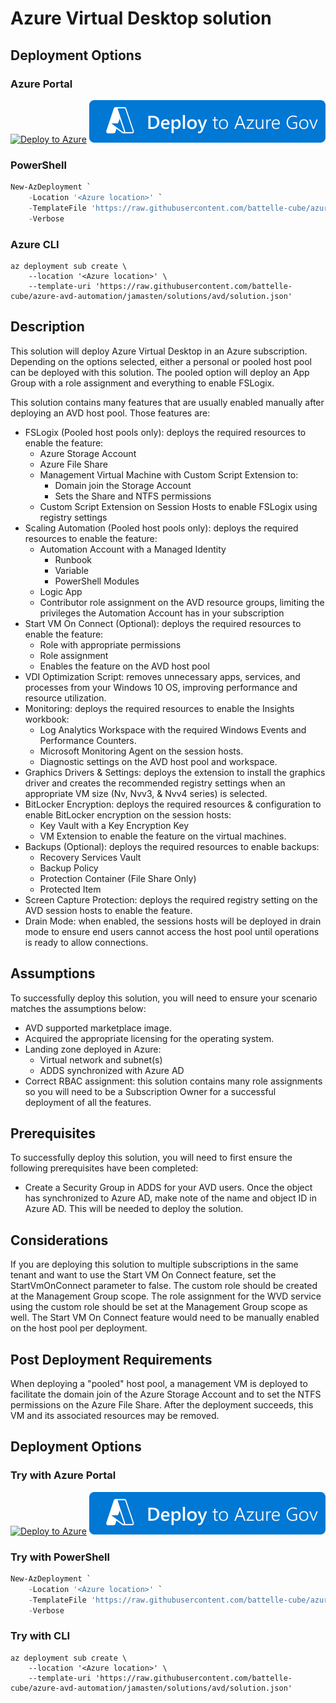 # Azure Virtual Desktop solution

## Deployment Options

### Azure Portal

[![Deploy to Azure](https://aka.ms/deploytoazurebutton)](https://portal.azure.com/#create/Microsoft.Template/uri/https%3A%2F%2Fraw.githubusercontent.com%2Fjamasten%2FAzure%2Fmaster%2Fsolutions%2Favd%2Fsolution.json)
[![Deploy to Azure Gov](https://raw.githubusercontent.com/Azure/azure-quickstart-templates/master/1-CONTRIBUTION-GUIDE/images/deploytoazuregov.svg?sanitize=true)](https://portal.azure.us/#create/Microsoft.Template/uri/https%3A%2F%2Fraw.githubusercontent.com%2Fjamasten%2FAzure%2Fmaster%2Fsolutions%2Favd%2Fsolution.json)

### PowerShell

````powershell
New-AzDeployment `
    -Location '<Azure location>' `
    -TemplateFile 'https://raw.githubusercontent.com/battelle-cube/azure-avd-automation/jamasten/solutions/avd/solution.json' `
    -Verbose
````

### Azure CLI

````cli
az deployment sub create \
    --location '<Azure location>' \
    --template-uri 'https://raw.githubusercontent.com/battelle-cube/azure-avd-automation/jamasten/solutions/avd/solution.json'
````

## Description

This solution will deploy Azure Virtual Desktop in an Azure subscription.  Depending on the options selected, either a personal or pooled host pool can be deployed with this solution.  The pooled option will deploy an App Group with a role assignment and everything to enable FSLogix.

This solution contains many features that are usually enabled manually after deploying an AVD host pool.  Those features are:

- FSLogix (Pooled host pools only): deploys the required resources to enable the feature:
  - Azure Storage Account
  - Azure File Share
  - Management Virtual Machine with Custom Script Extension to:
    - Domain join the Storage Account
    - Sets the Share and NTFS permissions
  - Custom Script Extension on Session Hosts to enable FSLogix using registry settings
- Scaling Automation (Pooled host pools only): deploys the required resources to enable the feature:
  - Automation Account with a Managed Identity
    - Runbook
    - Variable
    - PowerShell Modules
  - Logic App
  - Contributor role assignment on the AVD resource groups, limiting the privileges the Automation Account has in your subscription
- Start VM On Connect (Optional): deploys the required resources to enable the feature:
  - Role with appropriate permissions
  - Role assignment
  - Enables the feature on the AVD host pool
- VDI Optimization Script: removes unnecessary apps, services, and processes from your Windows 10 OS, improving performance and resource utilization.
- Monitoring: deploys the required resources to enable the Insights workbook:
  - Log Analytics Workspace with the required Windows Events and Performance Counters.
  - Microsoft Monitoring Agent on the session hosts.
  - Diagnostic settings on the AVD host pool and workspace.
- Graphics Drivers & Settings: deploys the extension to install the graphics driver and creates the recommended registry settings when an appropriate VM size (Nv, Nvv3, & Nvv4 series) is selected.
- BitLocker Encryption: deploys the required resources & configuration to enable BitLocker encryption on the session hosts:
  - Key Vault with a Key Encryption Key
  - VM Extension to enable the feature on the virtual machines.
- Backups (Optional): deploys the required resources to enable backups:
  - Recovery Services Vault
  - Backup Policy
  - Protection Container (File Share Only)
  - Protected Item
- Screen Capture Protection: deploys the required registry setting on the AVD session hosts to enable the feature.
- Drain Mode: when enabled, the sessions hosts will be deployed in drain mode to ensure end users cannot access the host pool until operations is ready to allow connections.

## Assumptions

To successfully deploy this solution, you will need to ensure your scenario matches the assumptions below:

- AVD supported marketplace image.
- Acquired the appropriate licensing for the operating system.
- Landing zone deployed in Azure:
  - Virtual network and subnet(s)
  - ADDS synchronized with Azure AD
- Correct RBAC assignment: this solution contains many role assignments so you will need to be a Subscription Owner for a successful deployment of all the features.

## Prerequisites

To successfully deploy this solution, you will need to first ensure the following prerequisites have been completed:

- Create a Security Group in ADDS for your AVD users.  Once the object has synchronized to Azure AD, make note of the name and object ID in Azure AD.  This will be needed to deploy the solution.

## Considerations

If you are deploying this solution to multiple subscriptions in the same tenant and want to use the Start VM On Connect feature, set the StartVmOnConnect parameter to false.  The custom role should be created at the Management Group scope.  The role assignment for the WVD service using the custom role should be set at the Management Group scope as well.  The Start VM On Connect feature would need to be manually enabled on the host pool per deployment.

## Post Deployment Requirements

When deploying a "pooled" host pool, a management VM is deployed to facilitate the domain join of the Azure Storage Account and to set the NTFS permissions on the Azure File Share.  After the deployment succeeds, this VM and its associated resources may be removed.

## Deployment Options

### Try with Azure Portal

[![Deploy to Azure](https://aka.ms/deploytoazurebutton)](https://portal.azure.com/#create/Microsoft.Template/uri/https%3A%2F%2Fraw.githubusercontent.com%2Fjamasten%2FAzure%2Fmaster%2Fsolutions%2Favd%2Fsolution.json)
[![Deploy to Azure Gov](https://raw.githubusercontent.com/Azure/azure-quickstart-templates/master/1-CONTRIBUTION-GUIDE/images/deploytoazuregov.svg?sanitize=true)](https://portal.azure.us/#create/Microsoft.Template/uri/https%3A%2F%2Fraw.githubusercontent.com%2Fjamasten%2FAzure%2Fmaster%2Fsolutions%2Favd%2Fsolution.json)

### Try with PowerShell

````powershell
New-AzDeployment `
    -Location '<Azure location>' `
    -TemplateFile 'https://raw.githubusercontent.com/battelle-cube/azure-avd-automation/jamasten/solutions/avd/solution.json' `
    -Verbose
````

### Try with CLI

````cli
az deployment sub create \
    --location '<Azure location>' \
    --template-uri 'https://raw.githubusercontent.com/battelle-cube/azure-avd-automation/jamasten/solutions/avd/solution.json'
````